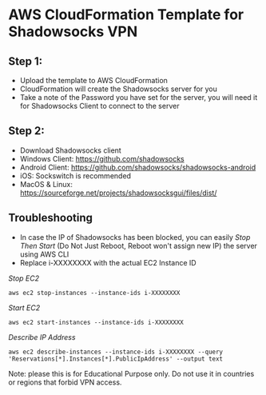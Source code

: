 # AWS CloudFormation Template for Shadowsocks VPN

## Step 1:

- Upload the template to AWS CloudFormation
- CloudFormation will create the Shadowsocks server for you
- Take a note of the Password you have set for the server, you will need it for Shadowsocks Client to connect to the server

## Step 2:

- Download Shadowsocks client
- Windows Client: https://github.com/shadowsocks
- Android Client: https://github.com/shadowsocks/shadowsocks-android
- iOS: Sockswitch is recommended
- MacOS & Linux: https://sourceforge.net/projects/shadowsocksgui/files/dist/ 


## Troubleshooting

- In case the IP of Shadowsocks has been blocked, you can easily *Stop Then Start* (Do Not Just Reboot, Reboot won't assign new IP) the server using AWS CLI
- Replace i-XXXXXXXX with the actual EC2 Instance ID

*Stop EC2*
```
aws ec2 stop-instances --instance-ids i-XXXXXXXX
```

*Start EC2*
```
aws ec2 start-instances --instance-ids i-XXXXXXXX
```

*Describe IP Address*
```
aws ec2 describe-instances --instance-ids i-XXXXXXXX --query 'Reservations[*].Instances[*].PublicIpAddress' --output text
```



Note: please this is for Educational Purpose only. Do not use it in countries or regions that forbid VPN access.

